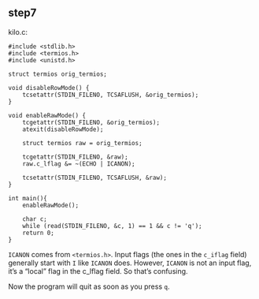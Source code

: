 ## step7

kilo.c:
```
#include <stdlib.h>
#include <termios.h>
#include <unistd.h>

struct termios orig_termios;

void disableRowMode() {
    tcsetattr(STDIN_FILENO, TCSAFLUSH, &orig_termios);
}

void enableRawMode() {
    tcgetattr(STDIN_FILENO, &orig_termios);
    atexit(disableRowMode);

    struct termios raw = orig_termios;

    tcgetattr(STDIN_FILENO, &raw);
    raw.c_lflag &= ~(ECHO | ICANON);

    tcsetattr(STDIN_FILENO, TCSAFLUSH, &raw);
}

int main(){
    enableRawMode();

    char c;
    while (read(STDIN_FILENO, &c, 1) == 1 && c != 'q');
    return 0;
}

```

`ICANON` comes from `<termios.h>`. Input flags (the ones in the `c_iflag` field) generally start with `I` like `ICANON` does. However, `ICANON` is not an input flag, it’s a “local” flag in the c_lflag field. So that’s confusing.

Now the program will quit as soon as you press `q`.
